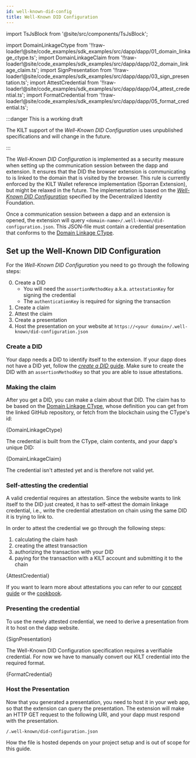```yaml
---
id: well-known-did-config
title: Well-Known DID Configuration
---
```



import TsJsBlock from '@site/src/components/TsJsBlock';

import DomainLinkageCtype from '!!raw-loader!@site/code_examples/sdk_examples/src/dapp/dapp/01_domain_linkage_ctype.ts';
import DomainLinkageClaim from '!!raw-loader!@site/code_examples/sdk_examples/src/dapp/dapp/02_domain_linkage_claim.ts';
import SignPresentation from '!!raw-loader!@site/code_examples/sdk_examples/src/dapp/dapp/03_sign_presentation.ts';
import AttestCredential from '!!raw-loader!@site/code_examples/sdk_examples/src/dapp/dapp/04_attest_credential.ts';
import FormatCredential from '!!raw-loader!@site/code_examples/sdk_examples/src/dapp/dapp/05_format_credential.ts';

:::danger This is a working draft

The KILT support of the *Well-Known DID Configuration* uses unpublished specifications and will change in the future.

:::

The *Well-Known DID Configuration* is implemented as a security measure when setting up the communication session between the dapp and extension.
It ensures that the DID the browser extension is communicating to is linked to the domain that is visited by the browser.
This rule is currently enforced by the KILT Wallet reference implementation (Sporran Extension), but might be relaxed in the future.
The implementation is based on the [*Well-Known DID Configuration*][well-known-spec] specified by the Decentralized Identity Foundation.

Once a communication session between a dapp and an extension is opened, the extension will query `<domain-name>/.well-known/did-configuration.json`.
This JSON-file must contain a credential presentation that conforms to the [Domain Linkage CType][CType-Domain-Linkage].

## Set up the Well-Known DID Configuration

For the *Well-Known DID Configuration* you need to go through the following steps:

0. Create a DID
    * You will need the `assertionMethodKey` a.k.a. `attestationKey` for signing the credential
    * The `authenticationKey` is required for signing the transaction
1. Create a claim
2. Attest the claim
3. Create a presentation
4. Host the presentation on your website at `https://<your domain>/.well-known/did-configuration.json`

### Create a DID

Your dapp needs a DID to identify itself to the extension.
If your dapp does not have a DID yet, follow the [*create a DID* guide][create-full-did].
Make sure to create the DID with an `assertionMethodKey` so that you are able to issue attestations.

### Making the claim

After you get a DID, you can make a claim about that DID.
The claim has to be based on the [Domain Linkage CType][CType-Domain-Linkage], whose definition you can get from the linked GitHub repository, or fetch from the blockchain using the CType's id:

<TsJsBlock funcEnd="return">
  {DomainLinkageCtype}
</TsJsBlock>

The credential is built from the CType, claim contents, and your dapp's unique DID:

<TsJsBlock funcEnd="return">
  {DomainLinkageClaim}
</TsJsBlock>

The credential isn't attested yet and is therefore not valid yet.

### Self-attesting the credential

A valid credential requires an attestation.
Since the website wants to link itself to the DID just created, it has to self-attest the domain linkage credential, i.e., write the credential attestation on chain using the same DID it is trying to link to.

In order to attest the credential we go through the following steps:

1. calculating the claim hash
2. creating the attest transaction
3. authorizing the transaction with your DID
4. paying for the transaction with a KILT account and submitting it to the chain

<TsJsBlock funcEnd="return">
  {AttestCredential}
</TsJsBlock>

If you want to learn more about attestations you can refer to our [concept guide][concept-attestations] or the [cookbook][cookbook-attestations].

### Presenting the credential

To use the newly attested credential, we need to derive a presentation from it to host on the dapp website.

<TsJsBlock funcEnd="return">
  {SignPresentation}
</TsJsBlock>

The Well-Known DID Configuration specification requires a verifiable credential.
For now we have to manually convert our KILT credential into the required format.

<TsJsBlock funcEnd="return">
  {FormatCredential}
</TsJsBlock>

### Host the Presentation

Now that you generated a presentation, you need to host it in your web app, so that the extension can query the presentation.
The extension will make an HTTP GET request to the following URI, and your dapp must respond with the presentation.

`/.well-known/did-configuration.json`

How the file is hosted depends on your project setup and is out of scope for this guide.

[concept-attestations]: ../../concepts/05_credentials/04_attestation.md
[cookbook-attestations]: ../01_sdk/02_cookbook/04_claiming/03_attestation_creation.md
[create-full-did]: ../01_sdk/02_cookbook/01_dids/01_full_did_creation.md
[well-known-spec]: https://identity.foundation/.well-known/resources/did-configuration/
[CType-Domain-Linkage]: https://github.com/KILTprotocol/ctype-index/tree/main/ctypes/0x9d271c790775ee831352291f01c5d04c7979713a5896dcf5e81708184cc5c643
